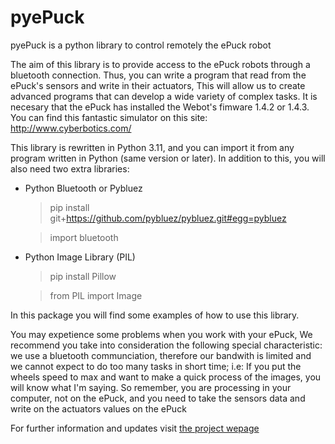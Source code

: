 # pyePuck

pyePuck is a python library to control remotely the ePuck robot

The aim of this library is to provide access to the ePuck robots
through a bluetooth connection. Thus, you can write a program that 
read from the ePuck's sensors and write in their actuators, This 
will allow us to create advanced programs that can develop a wide 
variety of complex tasks. It is necesary that the ePuck has installed 
the Webot's fimware 1.4.2 or 1.4.3. You can find this fantastic 
simulator on this site: http://www.cyberbotics.com/

This library is rewritten in Python 3.11, and you can import it from
any program written in Python  (same version or later). In addition 
to this, you will also need two extra libraries:

- Python Bluetooth or Pybluez
    > pip install git+https://github.com/pybluez/pybluez.git#egg=pybluez

    > import bluetooth
- Python Image Library (PIL)
    > pip install Pillow
    
    > from PIL import Image

In this package you will find some examples of how to use this library.

You may expetience some problems when you work with your ePuck, We 
recommend you take into consideration the following special 
characteristic: we use a bluetooth communciation, therefore our bandwith 
is limited and we cannot expect to do too many tasks in short 
time; i.e:  If you put the wheels speed to max and want 
to make a quick process of the images, you will know what I'm saying. 
So remember, you are processing in your computer, not on the ePuck, 
and you need to take the sensors data and write on the actuators 
values on the ePuck

For further information and updates visit [the project wepage](https://blog.martinortiz.eu/projects/epuck-robot-libraries-for-teleoperation/)
